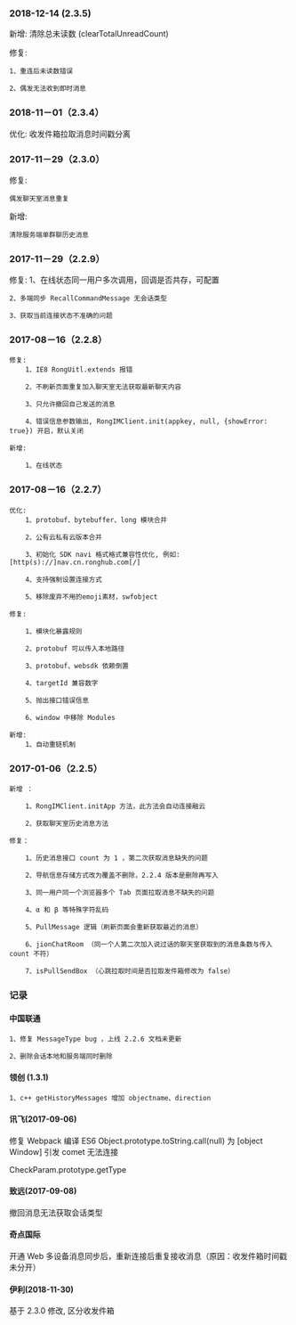 ### 2018-12-14 (2.3.5)

新增: 清除总未读数 (clearTotalUnreadCount)

修复: 
    
    1、重连后未读数错误

    2、偶发无法收到即时消息

### 2018-11－01（2.3.4）

优化: 收发件箱拉取消息时间戳分离

### 2017-11－29（2.3.0）

修复:

    偶发聊天室消息重复

新增:

    清除服务端单群聊历史消息

### 2017-11－29（2.2.9）

修复:
    1、在线状态同一用户多次调用，回调是否共存，可配置

    2、多端同步 RecallCommandMessage 无会话类型

    3、获取当前连接状态不准确的问题


### 2017-08－16（2.2.8）

    修复:
        1、IE8 RongUitl.extends 报错

        2、不刷新页面重复加入聊天室无法获取最新聊天内容

        3、只允许撤回自己发送的消息

        4、错误信息参数输出, RongIMClient.init(appkey, null, {showError: true}) 开启，默认关闭

    新增:

        1、在线状态


### 2017-08－16（2.2.7）

    优化:
        1、protobuf、bytebuffer、long 模块合并

        2、公有云私有云版本合并

        3、初始化 SDK navi 格式格式兼容性优化, 例如: [http(s)://]nav.cn.ronghub.com[/]

        4、支持强制设置连接方式

        5、移除废弃不用的emoji素材，swfobject

    修复:

        1、模块化暴露规则
        
        2、protobuf 可以传入本地路径
        
        3、protobuf、websdk 依赖倒置
        
        4、targetId 兼容数字
        
        5、抛出接口错误信息
        
        6、window 中移除 Modules
        
    新增:
        1、自动重链机制

### 2017-01-06（2.2.5）

    新增 ：

        1、RongIMClient.initApp 方法，此方法会自动连接融云

        2、获取聊天室历史消息方法

    修复：

        1、历史消息接口 count 为 1 ，第二次获取消息缺失的问题

        2、导航信息存储方式改为覆盖不删除，2.2.4 版本是删除再写入

        3、同一用户同一个浏览器多个 Tab 页面拉取消息不缺失的问题

        4、α 和 β 等特殊字符乱码
        
        5、PullMessage 逻辑（刷新页面会重新获取最近的消息）
        
        6、jionChatRoom （同一个人第二次加入说过话的聊天室获取到的消息条数与传入 count 不符）
        
        7、isPullSendBox （心跳拉取时间是否拉取发件箱修改为 false）


### 记录

#### 中国联通

    1、修复 MessageType bug ，上线 2.2.6 文档未更新

    2、删除会话本地和服务端同时删除

#### 领创 (1.3.1)

    1、c++ getHistoryMessages 增加 objectname、direction

#### 讯飞(2017-09-06)

修复 Webpack 编译 ES6 Object.prototype.toString.call(null) 为 [object Window] 引发 comet 无法连接

CheckParam.prototype.getType

#### 致远(2017-09-08)

撤回消息无法获取会话类型

#### 奇点国际

开通 Web 多设备消息同步后，重新连接后重复接收消息（原因：收发件箱时间戳未分开）

#### 伊利(2018-11-30)

基于 2.3.0 修改, 区分收发件箱
